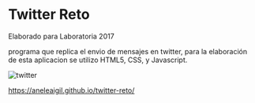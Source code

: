 # Twitter Reto
Elaborado para Laboratoria 2017

programa que replica el envio de mensajes en twitter, para la elaboración de esta aplicacion se utilizo HTML5, CSS, y Javascript.

![twitter](https://user-images.githubusercontent.com/32284582/37941073-84dbbf5a-3142-11e8-921c-eb3f2e3e811f.JPG)

https://aneleaigil.github.io/twitter-reto/